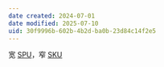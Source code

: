 ```yaml
---
date created: 2024-07-01
date modified: 2025-07-10
uid: 30f9996b-602b-4b2d-ba0b-23d84c14f2e5
---
```


宽 [SPU](SPU)，窄 [SKU](SKU)
